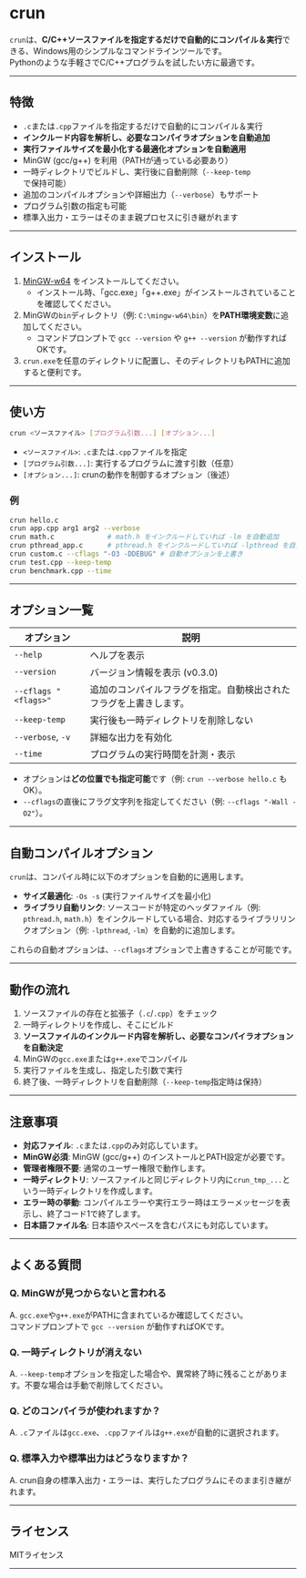 # crun

`crun`は、**C/C++ソースファイルを指定するだけで自動的にコンパイル＆実行**できる、Windows用のシンプルなコマンドラインツールです。  
Pythonのような手軽さでC/C++プログラムを試したい方に最適です。

---

## 特徴

- `.c`または`.cpp`ファイルを指定するだけで自動的にコンパイル＆実行
- **インクルード内容を解析し、必要なコンパイラオプションを自動追加**
- **実行ファイルサイズを最小化する最適化オプションを自動適用**
- MinGW (gcc/g++) を利用（PATHが通っている必要あり）
- 一時ディレクトリでビルドし、実行後に自動削除（`--keep-temp`で保持可能）
- 追加のコンパイルオプションや詳細出力（`--verbose`）もサポート
- プログラム引数の指定も可能
- 標準入出力・エラーはそのまま親プロセスに引き継がれます

---

## インストール

1. [MinGW-w64](https://www.mingw-w64.org/) をインストールしてください。
    - インストール時、「gcc.exe」「g++.exe」がインストールされていることを確認してください。
2. MinGWの`bin`ディレクトリ（例: `C:\mingw-w64\bin`）を**PATH環境変数**に追加してください。
    - コマンドプロンプトで `gcc --version` や `g++ --version` が動作すればOKです。
3. `crun.exe`を任意のディレクトリに配置し、そのディレクトリもPATHに追加すると便利です。

---

## 使い方

```sh
crun <ソースファイル> [プログラム引数...] [オプション...]
```

- `<ソースファイル>`: `.c`または`.cpp`ファイルを指定
- `[プログラム引数...]`: 実行するプログラムに渡す引数（任意）
- `[オプション...]`: crunの動作を制御するオプション（後述）

### 例

```sh
crun hello.c
crun app.cpp arg1 arg2 --verbose
crun math.c             # math.h をインクルードしていれば -lm を自動追加
crun pthread_app.c      # pthread.h をインクルードしていれば -lpthread を自動追加
crun custom.c --cflags "-O3 -DDEBUG" # 自動オプションを上書き
crun test.cpp --keep-temp
crun benchmark.cpp --time
```

---

## オプション一覧

| オプション                | 説明                                    |
|--------------------------|-----------------------------------------|
| `--help`                 | ヘルプを表示                            |
| `--version`              | バージョン情報を表示 (v0.3.0)           |
| `--cflags "<flags>"`     | 追加のコンパイルフラグを指定。自動検出されたフラグを上書きします。 |
| `--keep-temp`            | 実行後も一時ディレクトリを削除しない     |
| `--verbose`, `-v`        | 詳細な出力を有効化                       |
| `--time`                 | プログラムの実行時間を計測・表示         |

- オプションは**どの位置でも指定可能**です（例: `crun --verbose hello.c` もOK）。
- `--cflags`の直後にフラグ文字列を指定してください（例: `--cflags "-Wall -O2"`）。

---

## 自動コンパイルオプション

`crun`は、コンパイル時に以下のオプションを自動的に適用します。

- **サイズ最適化**: `-Os -s` (実行ファイルサイズを最小化)
- **ライブラリ自動リンク**: ソースコードが特定のヘッダファイル（例: `pthread.h`, `math.h`）をインクルードしている場合、対応するライブラリリンクオプション（例: `-lpthread`, `-lm`）を自動的に追加します。

これらの自動オプションは、`--cflags`オプションで上書きすることが可能です。

---

## 動作の流れ

1. ソースファイルの存在と拡張子（`.c`/`.cpp`）をチェック
2. 一時ディレクトリを作成し、そこにビルド
3. **ソースファイルのインクルード内容を解析し、必要なコンパイラオプションを自動決定**
4. MinGWの`gcc.exe`または`g++.exe`でコンパイル
5. 実行ファイルを生成し、指定した引数で実行
6. 終了後、一時ディレクトリを自動削除（`--keep-temp`指定時は保持）

---

## 注意事項

- **対応ファイル**: `.c`または`.cpp`のみ対応しています。
- **MinGW必須**: MinGW (gcc/g++) のインストールとPATH設定が必要です。
- **管理者権限不要**: 通常のユーザー権限で動作します。
- **一時ディレクトリ**: ソースファイルと同じディレクトリ内に`crun_tmp_...`という一時ディレクトリを作成します。
- **エラー時の挙動**: コンパイルエラーや実行エラー時はエラーメッセージを表示し、終了コード1で終了します。
- **日本語ファイル名**: 日本語やスペースを含むパスにも対応しています。

---

## よくある質問

### Q. MinGWが見つからないと言われる

A. `gcc.exe`や`g++.exe`がPATHに含まれているか確認してください。  
コマンドプロンプトで `gcc --version` が動作すればOKです。

### Q. 一時ディレクトリが消えない

A. `--keep-temp`オプションを指定した場合や、異常終了時に残ることがあります。不要な場合は手動で削除してください。

### Q. どのコンパイラが使われますか？

A. `.c`ファイルは`gcc.exe`、`.cpp`ファイルは`g++.exe`が自動的に選択されます。

### Q. 標準入力や標準出力はどうなりますか？

A. crun自身の標準入出力・エラーは、実行したプログラムにそのまま引き継がれます。

---

## ライセンス

MITライセンス

---
